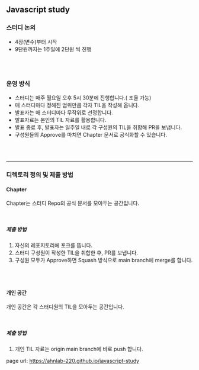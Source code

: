 ## Javascript study
### 스터디 논의
- 4장(변수)부터 시작
- 9단원까지는 1주일에 2단원 씩 진행


<br><br>

### 운영 방식
- 스터디는 매주 월요일 오후 5시 30분에 진행합니다.( 조율 가능)
- 매 스터디마다 정해진 범위만큼 각자 TIL을 작성해 옵니다.
- 발표자는 매 스터디마다 무작위로 선정합니다.
- 발표자료는 본인의 TIL 자료를 활용합니다.
- 발표 종료 후, 발표자는 일주일 내로 각 구성원의 TIL을 취합해 PR을 보냅니다.
- 구성원들의 Approve를 마치면 Chapter 문서로 공식화할 수 있습니다.

<br><br><hr>

### 디렉토리 정의 및 제출 방법
#### Chapter
Chapter는 스터디 Repo의 공식 문서를 모아두는 공간입니다.

<br>

##### 제출 방법
1) 자신의 레포지토리에 포크를 뜹니다.
2) 스터디 구성원이 작성한 TIL을 취합한 후, PR를 보냅니다.
3) 구성원 모두가 Approve하면 Squash 방식으로 main branch에 merge를 합니다.

<br><br>

#### 개인 공간
개인 공간은 각 스터디원의 TIL을 모아두는 공간입니다.

<br>

##### 제출 방법
1) 개인 TIL 자료는 origin main branch에 바로 push 합니다.








page url: https://ahnlab-220.github.io/javascript-study
